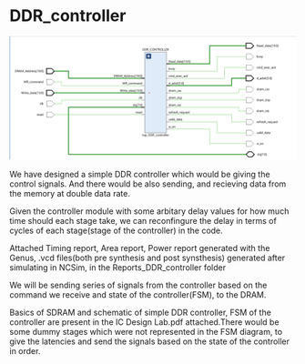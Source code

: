 # DDR_controller
![alt text](https://github.com/GaneshSai720/DDR_controller/blob/main/image.png)


We have designed a simple DDR controller which would be giving the control signals. And there would be also sending, and recieving data from the memory at double data rate.

Given the controller module with some arbitary delay values for how much time should each stage take, we can reconfingure the delay in terms of cycles of each stage(stage of the controller) in the code. 

Attached Timing report, Area report, Power report generated with the Genus, .vcd files(both pre synthesis and post synsthesis) generated after simulating in NCSim, in the Reports_DDR_controller folder 

We will be sending series of signals from the controller based on the command we receive and state of the controller(FSM), to the DRAM. 

Basics of SDRAM and schematic of simple DDR controller, FSM of the controller are present in the IC Design Lab.pdf attached.There would be some dummy stages which were not represented in the FSM diagram, to give the latencies and send the signals based on the state of the controller in order.  
